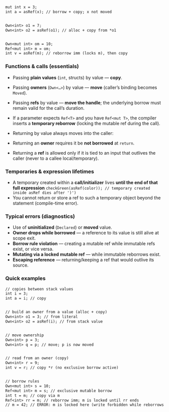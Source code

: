 #

```txt
mut int x = 3;
int a = asRef(x); // borrow + copy; x not moved


Own<int> o1 = 7;
Own<int> o2 = asRef(o1); // alloc + copy from *o1


Own<mut int> om = 10;
Ref<mut int> m = om;
int v = asRef(m); // reborrow imm (locks m), then copy
```

### Functions & calls (essentials)

* Passing **plain values** (`int`, structs) by value — **copy**.
* Passing **owners** (`Own<…>`) by value — **move** (caller’s binding becomes `Moved`).
* Passing **refs** by value — **move the handle**; the underlying borrow must remain valid for the call’s duration.
* If a parameter expects `Ref<T>` and you have `Ref<mut T>`, the compiler inserts a **temporary reborrow** (locking the
  mutable ref during the call).
* Returning by value always moves into the caller:


* Returning an **owner** requires it be **not borrowed** at `return`.
* Returning a **ref** is allowed only if it is tied to an input that outlives the caller (never to a callee
  local/temporary).

### Temporaries & expression lifetimes

* A temporary created within a **call/initializer** lives **until the end of that full expression**
  `checkGreen(asRef(color)); // temporary created inside asRef dies after ')')`
* You cannot return or store a ref to such a temporary object beyond the statement (compile-time error).

### Typical errors (diagnostics)

* Use of **uninitialized** (`Declared`) or **moved** value.
* **Owner drops while borrowed** — a reference to its value is still alive at scope exit.
* **Borrow rule violation** — creating a mutable ref while immutable refs exist, or vice versa.
* **Mutating via a locked mutable ref** — while immutable reborrows exist.
* **Escaping reference** — returning/keeping a ref that would outlive its source.

### Quick examples

```txt
// copies between stack values
int i = 3;
int a = i; // copy


// build an owner from a value (alloc + copy)
Own<int> o1 = 3; // from literal
Own<int> o2 = asRef(i); // from stack value


// move ownership
Own<int> p = 3;
Own<int> q = p; // move; p is now moved


// read from an owner (copy)
Own<int> r = 9;
int v = r; // copy *r (no exclusive borrow active)


// borrow rules
Own<mut int> s = 10;
Ref<mut int> m = s; // exclusive mutable borrow
int t = m; // copy via m
Ref<int> rr = m; // reborrow imm; m is locked until rr ends
// m = 42; // ERROR: m is locked here (write forbidden while reborrows live)
```